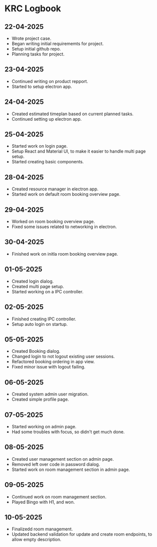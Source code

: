# KRC Logbook

## 22-04-2025

- Wrote project case.
- Began writing initial requirememts for project.
- Setup initial github repo.
- Planning tasks for project.

## 23-04-2025

- Continued writing on product repport.
- Started to setup electron app.

## 24-04-2025

- Created estimated timeplan based on current planned tasks.
- Continued setting up electron app.

## 25-04-2025

- Started work on login page.
- Setup React and Material UI, to make it easier to handle multi page setup.
- Started creating basic components.

## 28-04-2025

- Created resource manager in electron app.
- Started work on default room booking overview page.

## 29-04-2025

- Worked on room booking overview page.
- Fixed some issues related to networking in electron.

## 30-04-2025

- Finished work on initla room booking overview page. 

## 01-05-2025

- Created login dialog.
- Created multi page setup.
- Started working on a IPC controller.

## 02-05-2025

- Finished creating IPC controller.
- Setup auto login on startup.

## 05-05-2025

- Created Booking dialog.
- Changed login to not logout existing user sessions.
- Refactored booking ordering in app view.
- Fixed minor issue with logout failing.

## 06-05-2025

- Created system admin user migration.
- Created simple profile page.

## 07-05-2025

- Started working on admin page.
- Had some troubles with focus, so didn't get much done.

## 08-05-2025

- Created user management section on admin page.
- Removed left over code in password dialog.
- Started work on room management section in admin page.

## 09-05-2025

- Continued work on room management section.
- Played Bingo with H1, and won.

## 10-05-2025

- Finalizedd room management.
- Updated backend validation for update and create room endpoints, to allow empty description.
